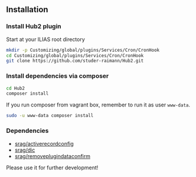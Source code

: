 ## Installation

### Install Hub2 plugin
Start at your ILIAS root directory 

```bash
mkdir -p Customizing/global/plugins/Services/Cron/CronHook
cd Customizing/global/plugins/Services/Cron/CronHook
git clone https://github.com/studer-raimann/Hub2.git
```

### Install dependencies via composer
```bash
cd Hub2
composer install
```

If you run composer from vagrant box, remember to run it as user `www-data`.
```bash
sudo -u www-data composer install
```

### Dependencies
* [srag/activerecordconfig](https://packagist.org/packages/srag/activerecordconfig)
* [srag/dic](https://packagist.org/packages/srag/dic)
* [srag/removeplugindataconfirm](https://packagist.org/packages/srag/removeplugindataconfirm)

Please use it for further development!

